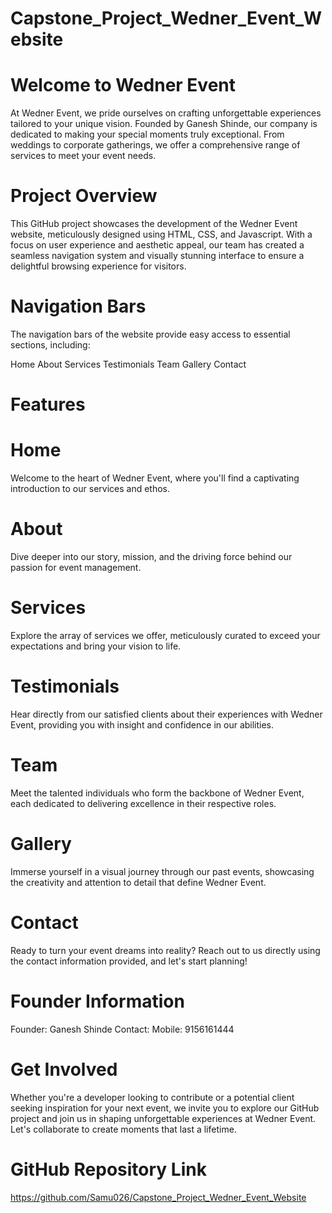 # Capstone_Project_Wedner_Event_Website

# Welcome to Wedner Event

At Wedner Event, we pride ourselves on crafting unforgettable experiences tailored to your unique vision. Founded by Ganesh Shinde, our company is dedicated to making your special moments truly exceptional. From weddings to corporate gatherings, we offer a comprehensive range of services to meet your event needs.

# Project Overview
This GitHub project showcases the development of the Wedner Event website, meticulously designed using HTML, CSS, and Javascript. With a focus on user experience and aesthetic appeal, our team has created a seamless navigation system and visually stunning interface to ensure a delightful browsing experience for visitors.

# Navigation Bars
The navigation bars of the website provide easy access to essential sections, including:

Home
About
Services
Testimonials
Team
Gallery
Contact

# Features

# Home 
Welcome to the heart of Wedner Event, where you'll find a captivating introduction to our services and ethos.
# About
Dive deeper into our story, mission, and the driving force behind our passion for event management.
# Services 
Explore the array of services we offer, meticulously curated to exceed your expectations and bring your vision to life.
# Testimonials 
Hear directly from our satisfied clients about their experiences with Wedner Event, providing you with insight and confidence in our abilities.
# Team 
Meet the talented individuals who form the backbone of Wedner Event, each dedicated to delivering excellence in their respective roles.
# Gallery 
Immerse yourself in a visual journey through our past events, showcasing the creativity and attention to detail that define Wedner Event.
# Contact 
Ready to turn your event dreams into reality? Reach out to us directly using the contact information provided, and let's start planning!

# Founder Information

Founder: Ganesh Shinde
Contact: Mobile: 9156161444

# Get Involved
Whether you're a developer looking to contribute or a potential client seeking inspiration for your next event, we invite you to explore our GitHub project and join us in shaping unforgettable experiences at Wedner Event. Let's collaborate to create moments that last a lifetime.

# GitHub Repository Link
https://github.com/Samu026/Capstone_Project_Wedner_Event_Website
